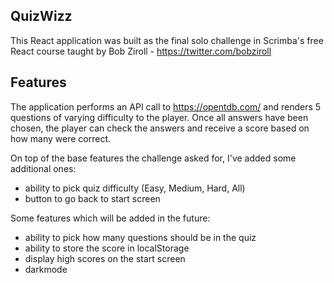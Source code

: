 ## QuizWizz

This React application was built as the final solo challenge in Scrimba's free React course taught by Bob Ziroll - https://twitter.com/bobziroll

## Features

The application performs an API call to https://opentdb.com/ and renders 5 questions of varying difficulty to the player.
Once all answers have been chosen, the player can check the answers and receive a score based on how many were correct.

On top of the base features the challenge asked for, I've added some additional ones:

- ability to pick quiz difficulty (Easy, Medium, Hard, All)
- button to go back to start screen

Some features which will be added in the future:

- ability to pick how many questions should be in the quiz
- ability to store the score in localStorage
- display high scores on the start screen
- darkmode
